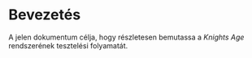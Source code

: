 # Bevezetés

A jelen dokumentum célja, hogy részletesen bemutassa a _Knights Age_ rendszerének tesztelési folyamatát.
